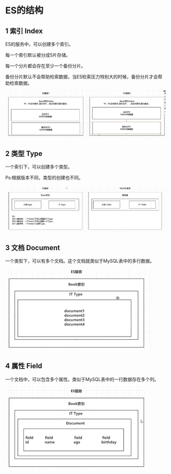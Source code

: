 # ES的结构

## 1 索引 Index

ES的服务中，可以创建多个索引。

每一个索引默认被分成5片存储。

每一个分片都会存在至少一个备份分片。

备份分片默认不会帮助检索数据，当ES检索压力特别大的时候，备份分片才会帮助检索数据。

![ES_structure_index_1](./imgs/ES_structure_index_1.png)

## 2 类型 Type

一个索引下，可以创建多个类型。

Ps:根据版本不同，类型的创建也不同。

![ES_structure_type_1](./imgs/ES_structure_type_1.png)

## 3 文档 Document

一个类型下，可以有多个文档。这个文档就类似于MySQL表中的多行数据。

![ES_structure_document_1](./imgs/ES_structure_document_1.png)

## 4 属性 Field

一个文档中，可以包含多个属性。类似于MySQL表中的一行数据存在多个列。

![ES_structure_field_1](./imgs/ES_structure_field_1.png)

